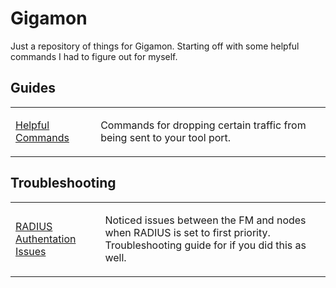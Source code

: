 # Gigamon
Just a repository of things for Gigamon. Starting off with some helpful commands I had to figure out for myself.

## Guides
<table>
  <tr>
    <td>
      <a href="https://github.com/PudgyDragon/Gigamon/blob/main/commands.md">Helpful Commands</a>
    </td>
    <td>
      <p>Commands for dropping certain traffic from being sent to your tool port.</p>
    </td>
  </tr>
</table>

## Troubleshooting
<table>
  <tr>
    <td>
      <a href="https://github.com/PudgyDragon/Gigamon/blob/main/RADIUS.md">RADIUS Authentation Issues</a>
    </td>
    <td>
      <p>Noticed issues between the FM and nodes when RADIUS is set to first priority. Troubleshooting guide for if you did this as well.</p>
    </td>
  </tr>
</table>
